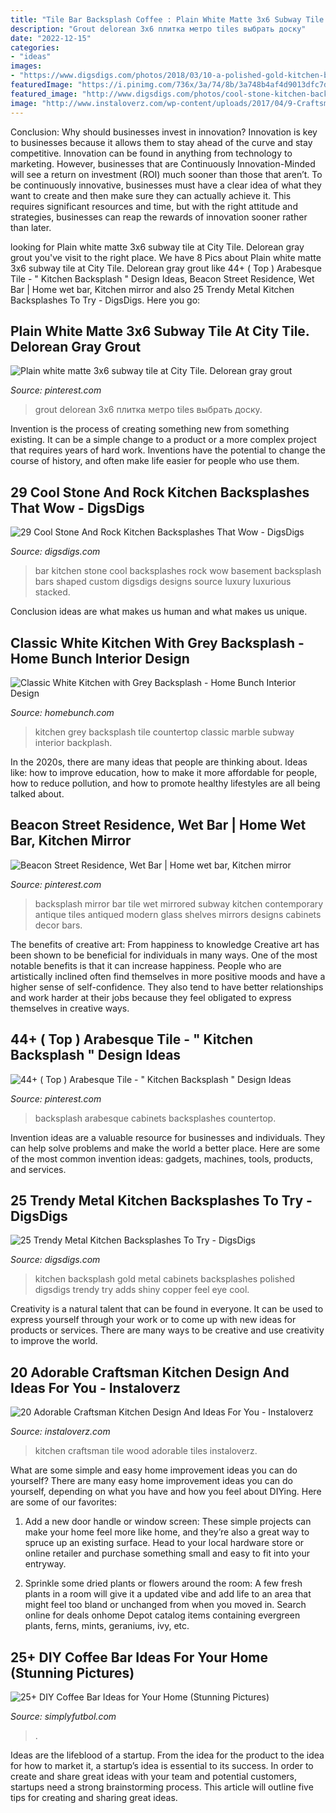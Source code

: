 ```yaml
---
title: "Tile Bar Backsplash Coffee : Plain White Matte 3x6 Subway Tile At City Tile. Delorean Gray Grout"
description: "Grout delorean 3x6 плитка метро tiles выбрать доску"
date: "2022-12-15"
categories:
- "ideas"
images:
- "https://www.digsdigs.com/photos/2018/03/10-a-polished-gold-kitchen-backsplash-and-upper-cabinets-create-a-glam-minimalist-look-in-the-white-kitchen.jpg"
featuredImage: "https://i.pinimg.com/736x/3a/74/8b/3a748b4af4d9013dfc7da2763398366c.jpg"
featured_image: "http://www.digsdigs.com/photos/cool-stone-kitchen-backsplashes-that-wow-15.jpg"
image: "http://www.instaloverz.com/wp-content/uploads/2017/04/9-Craftsman-Kitchen-Tile-Ideas.jpg"
---
```



Conclusion: Why should businesses invest in innovation?
Innovation is key to businesses because it allows them to stay ahead of the curve and stay competitive. Innovation can be found in anything from technology to marketing. However, businesses that are Continuously Innovation-Minded will see a return on investment (ROI) much sooner than those that aren’t. To be continuously innovative, businesses must have a clear idea of what they want to create and then make sure they can actually achieve it. This requires significant resources and time, but with the right attitude and strategies, businesses can reap the rewards of innovation sooner rather than later.

	

		
looking for Plain white matte 3x6 subway tile at City Tile. Delorean gray grout you've visit to the right place. We have 8 Pics about Plain white matte 3x6 subway tile at City Tile. Delorean gray grout like 44+ ( Top ) Arabesque Tile - &quot; Kitchen Backsplash &quot; Design Ideas, Beacon Street Residence, Wet Bar | Home wet bar, Kitchen mirror and also 25 Trendy Metal Kitchen Backsplashes To Try - DigsDigs. Here you go:
		
    
## Plain White Matte 3x6 Subway Tile At City Tile. Delorean Gray Grout

<img loading=lazy src="https://i.pinimg.com/736x/8e/70/22/8e7022f51ff6accc17ba3858c54ce8c9.jpg" onerror="this.onerror=null;this.src='https://tse1.mm.bing.net/th?id=OIP.ZFIlvymn_T0CzazQUc_I0wHaHa&amp;pid=15.1';" alt="Plain white matte 3x6 subway tile at City Tile. Delorean gray grout">

_Source: pinterest.com_

>grout delorean 3x6 плитка метро tiles выбрать доску. 

	

Invention is the process of creating something new from something existing. It can be a simple change to a product or a more complex project that requires years of hard work. Inventions have the potential to change the course of history, and often make life easier for people who use them.

    
## 29 Cool Stone And Rock Kitchen Backsplashes That Wow - DigsDigs

<img loading=lazy src="http://www.digsdigs.com/photos/cool-stone-kitchen-backsplashes-that-wow-15.jpg" onerror="this.onerror=null;this.src='https://tse1.mm.bing.net/th?id=OIP.R_zHQ1g9I58VdVAptckqhQHaFF&amp;pid=15.1';" alt="29 Cool Stone And Rock Kitchen Backsplashes That Wow - DigsDigs">

_Source: digsdigs.com_

>bar kitchen stone cool backsplashes rock wow basement backsplash bars shaped custom digsdigs designs source luxury luxurious stacked. 

	

Conclusion
ideas are what makes us human and what makes us unique.

    
## Classic White Kitchen With Grey Backsplash - Home Bunch Interior Design

<img loading=lazy src="http://www.homebunch.com/wp-content/uploads/2018/01/Grey-backplash-tile-kitchen-with-white-marble-countertop-and-grey-backplash.jpg" onerror="this.onerror=null;this.src='https://tse4.mm.bing.net/th?id=OIP.LnyZbabsh4pVQE8F_lfh7QHaLB&amp;pid=15.1';" alt="Classic White Kitchen with Grey Backsplash - Home Bunch Interior Design">

_Source: homebunch.com_

>kitchen grey backsplash tile countertop classic marble subway interior backplash. 

	

In the 2020s, there are many ideas that people are thinking about. Ideas like: how to improve education, how to make it more affordable for people, how to reduce pollution, and how to promote healthy lifestyles are all being talked about.

    
## Beacon Street Residence, Wet Bar | Home Wet Bar, Kitchen Mirror

<img loading=lazy src="https://i.pinimg.com/originals/53/d9/1e/53d91e6273e918fd5be4ac21efe7e7b3.jpg" onerror="this.onerror=null;this.src='https://tse1.mm.bing.net/th?id=OIP.b94PoswFlBB3cmyp73-P4QHaKP&amp;pid=15.1';" alt="Beacon Street Residence, Wet Bar | Home wet bar, Kitchen mirror">

_Source: pinterest.com_

>backsplash mirror bar tile wet mirrored subway kitchen contemporary antique tiles antiqued modern glass shelves mirrors designs cabinets decor bars. 

	

The benefits of creative art: From happiness to knowledge
Creative art has been shown to be beneficial for individuals in many ways. One of the most notable benefits is that it can increase happiness. People who are artistically inclined often find themselves in more positive moods and have a higher sense of self-confidence. They also tend to have better relationships and work harder at their jobs because they feel obligated to express themselves in creative ways.

    
## 44+ ( Top ) Arabesque Tile - &quot; Kitchen Backsplash &quot; Design Ideas

<img loading=lazy src="https://i.pinimg.com/736x/3a/74/8b/3a748b4af4d9013dfc7da2763398366c.jpg" onerror="this.onerror=null;this.src='https://tse4.mm.bing.net/th?id=OIP._ulWSjxEfSC9Di7psTJ7PgHaLH&amp;pid=15.1';" alt="44+ ( Top ) Arabesque Tile - &quot; Kitchen Backsplash &quot; Design Ideas">

_Source: pinterest.com_

>backsplash arabesque cabinets backsplashes countertop. 

	

Invention ideas are a valuable resource for businesses and individuals. They can help solve problems and make the world a better place. Here are some of the most common invention ideas: gadgets, machines, tools, products, and services.

    
## 25 Trendy Metal Kitchen Backsplashes To Try - DigsDigs

<img loading=lazy src="https://www.digsdigs.com/photos/2018/03/10-a-polished-gold-kitchen-backsplash-and-upper-cabinets-create-a-glam-minimalist-look-in-the-white-kitchen.jpg" onerror="this.onerror=null;this.src='https://tse4.mm.bing.net/th?id=OIP.MmEgmkW5DcMzeYQRUdWAygHaLG&amp;pid=15.1';" alt="25 Trendy Metal Kitchen Backsplashes To Try - DigsDigs">

_Source: digsdigs.com_

>kitchen backsplash gold metal cabinets backsplashes polished digsdigs trendy try adds shiny copper feel eye cool. 

	

Creativity is a natural talent that can be found in everyone. It can be used to express yourself through your work or to come up with new ideas for products or services. There are many ways to be creative and use creativity to improve the world.

    
## 20 Adorable Craftsman Kitchen Design And Ideas For You - Instaloverz

<img loading=lazy src="http://www.instaloverz.com/wp-content/uploads/2017/04/9-Craftsman-Kitchen-Tile-Ideas.jpg" onerror="this.onerror=null;this.src='https://tse3.mm.bing.net/th?id=OIP.XQiYa89kXdPKetBxfrjBkAHaLH&amp;pid=15.1';" alt="20 Adorable Craftsman Kitchen Design And Ideas For You - Instaloverz">

_Source: instaloverz.com_

>kitchen craftsman tile wood adorable tiles instaloverz. 

	

What are some simple and easy home improvement ideas you can do yourself?
There are many easy home improvement ideas you can do yourself, depending on what you have and how you feel about DIYing. Here are some of our favorites:
1. Add a new door handle or window screen: These simple projects can make your home feel more like home, and they’re also a great way to spruce up an existing surface. Head to your local hardware store or online retailer and purchase something small and easy to fit into your entryway.

2. Sprinkle some dried plants or flowers around the room: A few fresh plants in a room will give it a updated vibe and add life to an area that might feel too bland or unchanged from when you moved in. Search online for deals onhome Depot catalog items containing evergreen plants, ferns, mints, geraniums, ivy, etc.

    
## 25+ DIY Coffee Bar Ideas For Your Home (Stunning Pictures)

<img loading=lazy src="http://simplyfutbol.com/wp-content/uploads/2017/10/coffee-bar-ideas-Rolling-coffee-cart.jpg" onerror="this.onerror=null;this.src='https://tse4.mm.bing.net/th?id=OIP.8ewl0wUmdWoabiMameqiZwHaLH&amp;pid=15.1';" alt="25+ DIY Coffee Bar Ideas for Your Home (Stunning Pictures)">

_Source: simplyfutbol.com_

>. 

	

Ideas are the lifeblood of a startup. From the idea for the product to the idea for how to market it, a startup’s idea is essential to its success. In order to create and share great ideas with your team and potential customers, startups need a strong brainstorming process. This article will outline five tips for creating and sharing great ideas.

